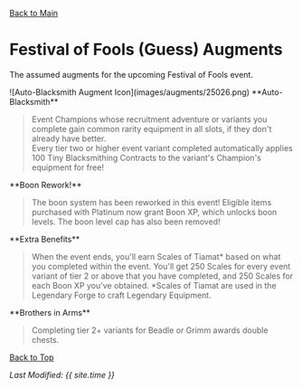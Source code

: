 [Back to Main](index.md)

# Festival of Fools (Guess) Augments

The assumed augments for the upcoming Festival of Fools event.

<div markdown="1" class="abilityBorder"><div markdown="1" class="abilityBorderInner">
![Auto-Blacksmith Augment Icon](images/augments/25026.png) **Auto-Blacksmith**

> Event Champions whose recruitment adventure or variants you complete gain common rarity equipment in all slots, if they don't already have better.  
> Every tier two or higher event variant completed automatically applies 100 Tiny Blacksmithing Contracts to the variant's Champion's equipment for free!  
</div></div>

<div markdown="1" class="abilityBorder"><div markdown="1" class="abilityBorderInner">
 **Boon Rework!**

> The boon system has been reworked in this event! Eligible items purchased with Platinum now grant Boon XP, which unlocks boon levels. The boon level cap has also been removed!  
</div></div>

<div markdown="1" class="abilityBorder"><div markdown="1" class="abilityBorderInner">
 **Extra Benefits**

> When the event ends, you'll earn Scales of Tiamat* based on what you completed within the event. You'll get 250 Scales for every event variant of tier 2 or above that you have completed, and 250 Scales for each Boon XP you've obtained. *Scales of Tiamat are used in the Legendary Forge to craft Legendary Equipment.  
</div></div>

<div markdown="1" class="abilityBorder"><div markdown="1" class="abilityBorderInner">
 **Brothers in Arms**

> Completing tier 2+ variants for Beadle or Grimm awards double chests.  
</div></div>

[Back to Top](#top)

*Last Modified: {{ site.time }}*